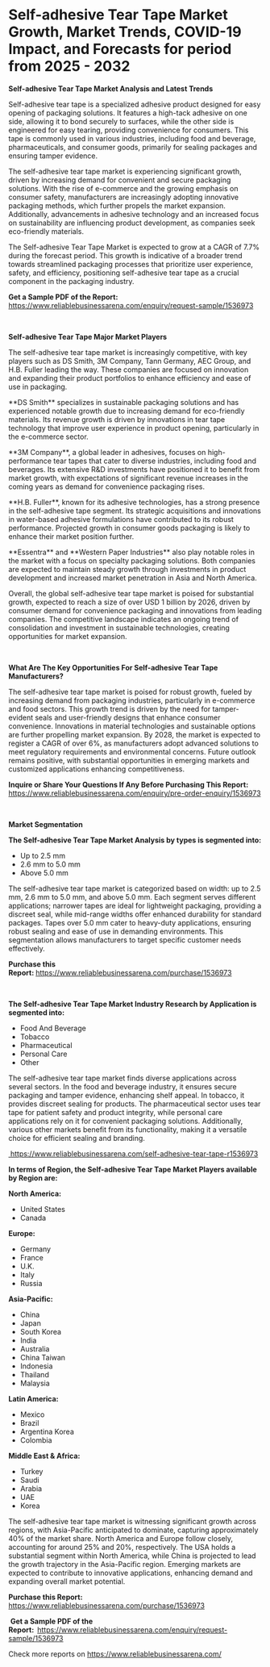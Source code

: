 <p><h1>Self-adhesive Tear Tape Market Growth, Market Trends, COVID-19 Impact, and Forecasts for period from 2025 - 2032</h1></p><p><strong>Self-adhesive Tear Tape Market Analysis and Latest Trends</strong></p>
<p><p>Self-adhesive tear tape is a specialized adhesive product designed for easy opening of packaging solutions. It features a high-tack adhesive on one side, allowing it to bond securely to surfaces, while the other side is engineered for easy tearing, providing convenience for consumers. This tape is commonly used in various industries, including food and beverage, pharmaceuticals, and consumer goods, primarily for sealing packages and ensuring tamper evidence.</p><p>The self-adhesive tear tape market is experiencing significant growth, driven by increasing demand for convenient and secure packaging solutions. With the rise of e-commerce and the growing emphasis on consumer safety, manufacturers are increasingly adopting innovative packaging methods, which further propels the market expansion. Additionally, advancements in adhesive technology and an increased focus on sustainability are influencing product development, as companies seek eco-friendly materials.</p><p>The Self-adhesive Tear Tape Market is expected to grow at a CAGR of 7.7% during the forecast period. This growth is indicative of a broader trend towards streamlined packaging processes that prioritize user experience, safety, and efficiency, positioning self-adhesive tear tape as a crucial component in the packaging industry.</p></p>
<p><strong>Get a Sample PDF of the Report:&nbsp;</strong> <a href="https://www.reliablebusinessarena.com/enquiry/request-sample/1536973?utm_campaign=2182&utm_medium=2&utm_source=Github&utm_content=ia&utm_term=31032025&utm_id=self-adhesive-tear-tape">https://www.reliablebusinessarena.com/enquiry/request-sample/1536973</a></p>
<p>&nbsp;</p>
<p><strong>Self-adhesive Tear Tape Major Market Players</strong></p>
<p><p>The self-adhesive tear tape market is increasingly competitive, with key players such as DS Smith, 3M Company, Tann Germany, AEC Group, and H.B. Fuller leading the way. These companies are focused on innovation and expanding their product portfolios to enhance efficiency and ease of use in packaging.</p><p>**DS Smith** specializes in sustainable packaging solutions and has experienced notable growth due to increasing demand for eco-friendly materials. Its revenue growth is driven by innovations in tear tape technology that improve user experience in product opening, particularly in the e-commerce sector.</p><p>**3M Company**, a global leader in adhesives, focuses on high-performance tear tapes that cater to diverse industries, including food and beverages. Its extensive R&D investments have positioned it to benefit from market growth, with expectations of significant revenue increases in the coming years as demand for convenience packaging rises.</p><p>**H.B. Fuller**, known for its adhesive technologies, has a strong presence in the self-adhesive tape segment. Its strategic acquisitions and innovations in water-based adhesive formulations have contributed to its robust performance. Projected growth in consumer goods packaging is likely to enhance their market position further.</p><p>**Essentra** and **Western Paper Industries** also play notable roles in the market with a focus on specialty packaging solutions. Both companies are expected to maintain steady growth through investments in product development and increased market penetration in Asia and North America.</p><p>Overall, the global self-adhesive tear tape market is poised for substantial growth, expected to reach a size of over USD 1 billion by 2026, driven by consumer demand for convenience packaging and innovations from leading companies. The competitive landscape indicates an ongoing trend of consolidation and investment in sustainable technologies, creating opportunities for market expansion.</p></p>
<p>&nbsp;</p>
<p><strong>What Are The Key Opportunities For Self-adhesive Tear Tape Manufacturers?</strong></p>
<p><p>The self-adhesive tear tape market is poised for robust growth, fueled by increasing demand from packaging industries, particularly in e-commerce and food sectors. This growth trend is driven by the need for tamper-evident seals and user-friendly designs that enhance consumer convenience. Innovations in material technologies and sustainable options are further propelling market expansion. By 2028, the market is expected to register a CAGR of over 6%, as manufacturers adopt advanced solutions to meet regulatory requirements and environmental concerns. Future outlook remains positive, with substantial opportunities in emerging markets and customized applications enhancing competitiveness.</p></p>
<p><strong>Inquire or Share Your Questions If Any Before Purchasing This Report:</strong> <a href="https://www.reliablebusinessarena.com/enquiry/pre-order-enquiry/1536973?utm_campaign=2182&utm_medium=2&utm_source=Github&utm_content=ia&utm_term=31032025&utm_id=self-adhesive-tear-tape">https://www.reliablebusinessarena.com/enquiry/pre-order-enquiry/1536973</a></p>
<p>&nbsp;</p>
<p><strong>Market Segmentation</strong></p>
<p><strong>The Self-adhesive Tear Tape Market Analysis by types is segmented into:</strong></p>
<p><ul><li>Up to 2.5 mm</li><li>2.6 mm to 5.0 mm</li><li>Above 5.0 mm</li></ul></p>
<p><p>The self-adhesive tear tape market is categorized based on width: up to 2.5 mm, 2.6 mm to 5.0 mm, and above 5.0 mm. Each segment serves different applications; narrower tapes are ideal for lightweight packaging, providing a discreet seal, while mid-range widths offer enhanced durability for standard packages. Tapes over 5.0 mm cater to heavy-duty applications, ensuring robust sealing and ease of use in demanding environments. This segmentation allows manufacturers to target specific customer needs effectively.</p></p>
<p><strong>Purchase this Report:&nbsp;</strong><a href="https://www.reliablebusinessarena.com/purchase/1536973?utm_campaign=2182&utm_medium=2&utm_source=Github&utm_content=ia&utm_term=31032025&utm_id=self-adhesive-tear-tape">https://www.reliablebusinessarena.com/purchase/1536973</a></p>
<p>&nbsp;</p>
<p><strong>The Self-adhesive Tear Tape Market Industry Research by Application is segmented into:</strong></p>
<p><ul><li>Food And Beverage</li><li>Tobacco</li><li>Pharmaceutical</li><li>Personal Care</li><li>Other</li></ul></p>
<p><p>The self-adhesive tear tape market finds diverse applications across several sectors. In the food and beverage industry, it ensures secure packaging and tamper evidence, enhancing shelf appeal. In tobacco, it provides discreet sealing for products. The pharmaceutical sector uses tear tape for patient safety and product integrity, while personal care applications rely on it for convenient packaging solutions. Additionally, various other markets benefit from its functionality, making it a versatile choice for efficient sealing and branding.</p></p>
<p><a href="https://www.reliablebusinessarena.com/self-adhesive-tear-tape-r1536973?utm_campaign=2182&utm_medium=2&utm_source=Github&utm_content=ia&utm_term=31032025&utm_id=self-adhesive-tear-tape">&nbsp;https://www.reliablebusinessarena.com/self-adhesive-tear-tape-r1536973</a></p>
<p><strong>In terms of Region, the Self-adhesive Tear Tape Market Players available by Region are:</strong></p>
<p>
    <p> <strong> North America: </strong>
        <ul>
            <li>United States</li>
            <li>Canada</li>
        </ul>
        </p> 
    <p> <strong> Europe: </strong>
        <ul>
            <li>Germany</li>
            <li>France</li>
            <li>U.K.</li>
            <li>Italy</li>
            <li>Russia</li>
        </ul>
        </p> 
    <p> <strong> Asia-Pacific: </strong>
        <ul>
            <li>China</li>
            <li>Japan</li>
            <li>South Korea</li>
            <li>India</li>
            <li>Australia</li>
            <li>China Taiwan</li>
            <li>Indonesia</li>
            <li>Thailand</li>
            <li>Malaysia</li>
        </ul>
        </p> 
    <p> <strong> Latin America: </strong>
        <ul>
            <li>Mexico</li>
            <li>Brazil</li>
            <li>Argentina Korea</li>
            <li>Colombia</li>
        </ul>
        </p> 
    <p> <strong> Middle East & Africa: </strong>
        <ul>
            <li>Turkey</li>
            <li>Saudi</li>
            <li>Arabia</li>
            <li>UAE</li>
            <li>Korea</li>
        </ul>
    </p>
    </p>
<p><p>The self-adhesive tear tape market is witnessing significant growth across regions, with Asia-Pacific anticipated to dominate, capturing approximately 40% of the market share. North America and Europe follow closely, accounting for around 25% and 20%, respectively. The USA holds a substantial segment within North America, while China is projected to lead the growth trajectory in the Asia-Pacific region. Emerging markets are expected to contribute to innovative applications, enhancing demand and expanding overall market potential.</p></p>
<p><strong>Purchase this Report: </strong><a href="https://www.reliablebusinessarena.com/purchase/1536973?utm_campaign=2182&utm_medium=2&utm_source=Github&utm_content=ia&utm_term=31032025&utm_id=self-adhesive-tear-tape">https://www.reliablebusinessarena.com/purchase/1536973</a></p>
<p>&nbsp;<strong>Get a Sample PDF of the Report:&nbsp;&nbsp;</strong><a href="https://www.reliablebusinessarena.com/enquiry/request-sample/1536973?utm_campaign=2182&utm_medium=2&utm_source=Github&utm_content=ia&utm_term=31032025&utm_id=self-adhesive-tear-tape">https://www.reliablebusinessarena.com/enquiry/request-sample/1536973</a></p>
<p><strong></strong></p>
<p>Check more reports on <a href="https://www.reliablebusinessarena.com/?utm_campaign=2182&utm_medium=2&utm_source=Github&utm_content=ia&utm_term=31032025&utm_id=self-adhesive-tear-tape">https://www.reliablebusinessarena.com/</a></p>